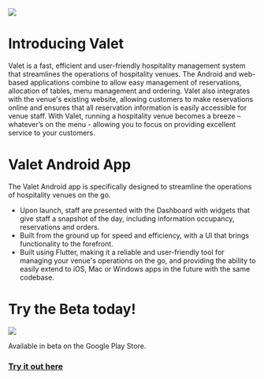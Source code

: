 
<img src="https://www.getvalet.com.au/Header.jpg">

# Introducing Valet

Valet is a fast, efficient and user-friendly hospitality management system that streamlines the operations of hospitality venues. 
The Android and web-based applications combine to allow easy management of reservations, allocation of tables, menu management and ordering. Valet also integrates with the venue's existing website, allowing customers to make reservations online and ensures that all reservation information is easily accessible for venue staff. 
With Valet, running a hospitality venue becomes a breeze – whatever’s on the menu - allowing you to focus on providing excellent service to your customers.


# Valet Android App

The Valet Android app is specifically designed to streamline the operations of hospitality venues on the go.

* Upon launch, staff are presented with the Dashboard with widgets that give staff a snapshot of the day, including information occupancy, reservations and orders.
* Built from the ground up for speed and efficiency, with a UI that brings functionality to the forefront. 
* Built using Flutter, making it a reliable and user-friendly tool for managing your venue's operations on the go, and providing the ability to easily extend to iOS, Mac or Windows apps in the future with the same codebase.


# Try the Beta today!

[<img src="https://lh3.googleusercontent.com/q1k2l5CwMV31JdDXcpN4Ey7O43PxnjAuZBTmcHEwQxVuv_2wCE2gAAQMWxwNUC2FYEOnYgFPOpw6kmHJWuEGeIBLTj9CuxcOEeU8UXyzWJq4NJM3lg=s0">](https://play.google.com/store/apps/details?id=com.flutterflow.valet)

Available in beta on the Google Play Store.

### [**Try it out here**](https://play.google.com/store/apps/details?id=com.flutterflow.valet) 



